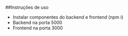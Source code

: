 ##Instruções de uso

- Instalar componentes do backend e frontend (npm i)
- Backend na porta 5000
- Frontend na porta 3000
